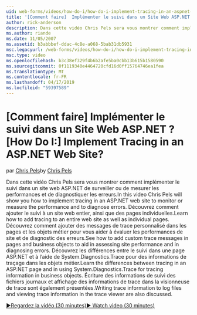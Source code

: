 ```yaml
---
uid: web-forms/videos/how-do-i/how-do-i-implement-tracing-in-an-aspnet-web-site
title: '[Comment faire]  Implémenter le suivi dans un Site Web ASP.NET ? | Microsoft Docs'
author: rick-anderson
description: Dans cette vidéo Chris Pels sera vous montrer comment implémenter le suivi dans un site web ASP.NET de surveiller ou de mesurer les performances et de diagnostiquer les erreurs. Découvrez comment...
ms.author: riande
ms.date: 11/05/2007
ms.assetid: b3abbbef-ddac-4c8e-a068-5bab31db5931
msc.legacyurl: /web-forms/videos/how-do-i/how-do-i-implement-tracing-in-an-aspnet-web-site
msc.type: video
ms.openlocfilehash: b3c38ef329f4b6b2afe5ba0cbb13b615b1580590
ms.sourcegitcommit: 0f1119340e4464720cfd16d0ff15764746ea1fea
ms.translationtype: MT
ms.contentlocale: fr-FR
ms.lasthandoff: 04/17/2019
ms.locfileid: "59397589"
---
```

# <a name="how-do-i--implement-tracing-in-an-aspnet-web-site"></a><span data-ttu-id="c6baf-105">[Comment faire]  Implémenter le suivi dans un Site Web ASP.NET ?</span><span class="sxs-lookup"><span data-stu-id="c6baf-105">[How Do I:]  Implement Tracing in an ASP.NET Web Site?</span></span>

<span data-ttu-id="c6baf-106">par [Chris Pels](https://twitter.com/chrispels)</span><span class="sxs-lookup"><span data-stu-id="c6baf-106">by [Chris Pels](https://twitter.com/chrispels)</span></span>

<span data-ttu-id="c6baf-107">Dans cette vidéo Chris Pels sera vous montrer comment implémenter le suivi dans un site web ASP.NET de surveiller ou de mesurer les performances et de diagnostiquer les erreurs.</span><span class="sxs-lookup"><span data-stu-id="c6baf-107">In this video Chris Pels will show you how to implement tracing in an ASP.NET web site to monitor or measure the performance and to diagnose errors.</span></span> <span data-ttu-id="c6baf-108">Découvrez comment ajouter le suivi à un site web entier, ainsi que des pages individuelles.</span><span class="sxs-lookup"><span data-stu-id="c6baf-108">Learn how to add tracing to an entire web site as well as individual pages.</span></span> <span data-ttu-id="c6baf-109">Découvrez comment ajouter des messages de trace personnalisé dans les pages et les objets métier pour vous aider à évaluer les performances de site et de diagnostic des erreurs.</span><span class="sxs-lookup"><span data-stu-id="c6baf-109">See how to add custom trace messages in pages and business objects to aid in assessing site performance and in diagnosing errors.</span></span> <span data-ttu-id="c6baf-110">Découvrez les différences entre le suivi dans une page ASP.NET et à l’aide de System.Diagnostics.Trace pour des informations de traçage dans les objets métier.</span><span class="sxs-lookup"><span data-stu-id="c6baf-110">Learn the differences between tracing in an ASP.NET page and in using System.Diagnostics.Trace for tracing information in business objects.</span></span> <span data-ttu-id="c6baf-111">Écriture des informations de suivi des fichiers journaux et affichage des informations de trace dans la visionneuse de trace sont également présentées.</span><span class="sxs-lookup"><span data-stu-id="c6baf-111">Writing trace information to log files and viewing trace information in the trace viewer are also discussed.</span></span>

[<span data-ttu-id="c6baf-112">&#9654;Regardez la vidéo (30 minutes)</span><span class="sxs-lookup"><span data-stu-id="c6baf-112">&#9654; Watch video (30 minutes)</span></span>](https://channel9.msdn.com/Blogs/ASP-NET-Site-Videos/how-do-i-implement-tracing-in-an-aspnet-web-site)
